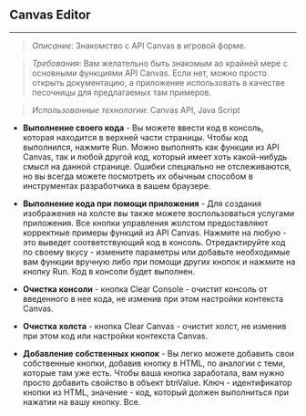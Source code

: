 ## Canvas Editor
------------------
>*Описание*: Знакомство с API Canvas в игровой форме.

>*Требования*: Вам желательно быть знакомым ао крайней мере с основными функциями API Canvas. Если нет, можно просто открыть документацию, а приложение использовать в качестве песочницы для предлагаемых там примеров.

>*Использованные технологии*: Canvas API, Java Script


* **Выполнение своего кода** - Вы можете ввести код в консоль, которая находится в верхней части страницы. Чтобы код выполнился, нажмите Run. Можно выполнять как функции из API Canvas, так и любой другой код, который имеет хоть какой-нибудь смысл на данной странице. Ошибки специально не отслеживаются, но вы всегда можете посмотреть их обычным способом в инструментах разработчика в вашем браузере.

* **Выполнение кода при помощи приложения** - Для создания изображения на холсте вы также можете воспользоваться услугами приложения. Все кнопки управления жолстом предоставляют корректные примеры функций из API Canvas. Нажмите на любую - это выведет соответствующий код в консоль. Отредактируйте код по своему вкусу - измените параметры или добавьте необходимые вам функции вручную либо при помощи других кнопок и нажмите на кнопку Run. Код в консоли будет выполнен.

* **Очистка консоли** - кнопка Clear Console - очистит консоль от введенного в нее кода, не изменив при этом настройки контекста Canvas.

* **Очистка холста** - кнопка Clear Canvas - очистит холст, не изменив при этом код или настройки контекста Canvas.

* **Добавление собственных кнопок** - Вы легко можете добавить свои собственные кнопки, добавив кнопку в HTML, по аналогии с теми, которые там уже есть. Чтобы ваша кнопка заработала, вам нужно просто добавить свойство в объект btnValue. Ключ - идентификатор кнопки из HTML, значение - код, который должен выполниться при нажатии на вашу кнопку. Все.
